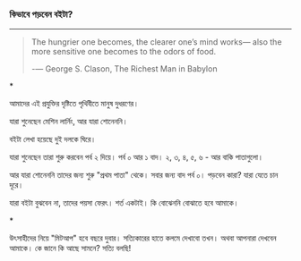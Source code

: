 ### 

### 

### কিভাবে পড়বেন বইটা?

---

> The hungrier one becomes, the clearer one’s mind works— also the more sensitive one becomes to the odors of food.
>
> -― George S. Clason, The Richest Man in Babylon

\*

আমাদের এই প্রযুক্তির দৃষ্টিতে পৃথিবীতে মানুষ দুধরণের।

যারা শুনেছেন মেশিন লার্নিং, আর যারা শোনেননি।

বইটা লেখা হয়েছে দুই দলকে ঘিরে।

যারা শুনেছেন তারা শুরু করবেন পর্ব ২ দিয়ে। পর্ব ০ আর ১ বাদ। ২, ৩, ৪, ৫, ৬ - আর বাকি পাতাগুলো।

আর যারা শোনেননি তাদের জন্য শুরু "প্রথম পাতা" থেকে। সবার জন্য বাদ পর্ব ০। পড়বেন কারা? যারা যেতে চান দূরে।

যারা বইটা বুঝবেন না, তাদের পয়সা ফেরৎ। শর্ত একটাই। কি বোঝেননি বোঝাতে হবে আমাকে।

\*

উৎসাহীদের নিয়ে "মিটআপ" হবে বছরে দুবার। সত্যিকারের হাতে কলমে দেখাবো তখন। অথবা আপনারা দেখবেন আমাকে। কে জানে কি আছে সামনে? সত্যি বলছি! 

